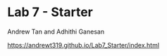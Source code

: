 # Lab 7 - Starter
Andrew Tan and Adhithi Ganesan

https://andrewt319.github.io/Lab7_Starter/index.html
